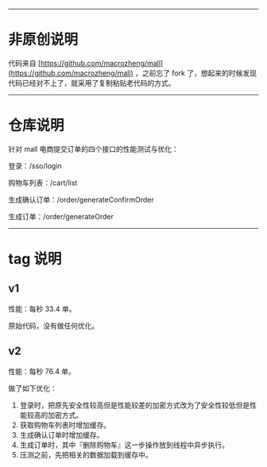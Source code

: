 ***

# 非原创说明

代码来自 [https://github.com/macrozheng/mall](https://github.com/macrozheng/mall) ，之前忘了 fork 了，想起来的时候发现代码已经对不上了，就采用了复制粘贴老代码的方式。

***

# 仓库说明

针对 mall 电商提交订单的四个接口的性能测试与优化：

登录：/sso/login

购物车列表：/cart/list

生成确认订单：/order/generateConfirmOrder

生成订单：/order/generateOrder

***

# tag 说明

## v1

性能：每秒 33.4 单。

原始代码，没有做任何优化。

## v2

性能：每秒 76.4 单。

做了如下优化：

1. 登录时，把原先安全性较高但是性能较差的加密方式改为了安全性较低但是性能较高的加密方式。
2. 获取购物车列表时增加缓存。
3. 生成确认订单时增加缓存。
4. 生成订单时，其中『删除购物车』这一步操作放到线程中异步执行。
5. 压测之前，先把相关的数据加载到缓存中。



